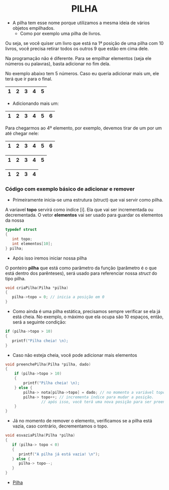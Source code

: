 <h1 align="center">PILHA</h1>


- A pilha tem esse nome porque utilizamos a mesma ideia de vários objetos empilhados.
   - Como por exemplo uma pilha de livros.
   
Ou seja, se você quiser um livro que está na 1ª posição de uma pilha com 10 livros, você precisa retirar todos os outros 9 que estão em cima dele.


Na programação não é diferente. Para se empilhar elementos (seja ele números ou palavras), basta adicionar no fim dela.

No exemplo abaixo tem 5 números. Caso eu queria adicionar mais um, ele terá que ir para o final.

1 | 2 | 3 | 4 | 5 
--- | --- | --- | --- | --- 
    
- Adicionando mais um:
     
1 | 2 | 3 | 4 | 5 | 6
--- | --- | --- | --- | --- | ---

Para chegarmos ao 4º elemento, por exemplo, devemos tirar de um por um até chegar nele:

1 | 2 | 3 | 4 | 5 | 6
--- | --- | --- | --- | --- | ---

1 | 2 | 3 | 4 | 5
--- | --- | --- | --- | ---

1 | 2 | 3 | 4 
--- | --- | --- | ---

### Código com exemplo básico de adicionar e remover


- Primeiramente inicia-se uma estrutura (struct) que vai servir como pilha.

A variavel **topo** servirá como indíce [i]. Ela que vai ser incrementada ou decrementada. O vetor **elementos** vai ser usado para guardar os elementos da nossa

```C
typedef struct
{
   int topo;
   int elementos[10];
} pilha;
```

- Após isso iremos iniciar nossa pilha

O ponteiro **pilha** que está como parâmetro da função (parâmetro é o que está dentro dos parênteses), será usado para referenciar nossa *struct* do tipo pilha.

```C
void criaPilha(Pilha *pilha)
{
   pilha->topo = 0; // inicia a posição em 0
}
```

- Como ainda é uma pilha estática, precisamos sempre verificar se ela já está cheia. No exemplo, o máximo que ela ocupa são 10 espaços, então, será a seguinte condição:

```C
if (pilha->topo > 10) 
{
   printf("Pilha cheia! \n);
}
```

- Caso não esteja cheia, você pode adicionar mais elementos

```C
void preenchePilha(Pilha *pilha, dado)
{
    if (pilha->topo > 10) 
    {
        printf("Pilha cheia! \n);
    } else {
        pilha-> nota[pilha->topo] = dado; // no momento a variável topo é 0, então, será adicionado o elemento na posição 0.
        pilha-> topo++; // incrementa índice para mudar a posição.
		        // após isso, você terá uma nova posição para ser preenchida.
    }
}
```

- Já no momento de remover o elemento, verificamos se a pilha está vazia, caso contrário, decrementamos o topo.

```C
void esvaziaPilha(Pilha *pilha)
{
   if (pilha-> topo < 0)
   {
      printf("A pilha já está vazia! \n");
   } else {
      pilha-> topo--;
   }
}
```

- [Pilha](https://github.com/ranielcsar/Algoritmos-em-C/blob/master/2%C2%BA%20semestre%20-%20Estrutura%20de%20Dados/Pilha/Pilha%20est%C3%A1tica.c "Código fonte")

